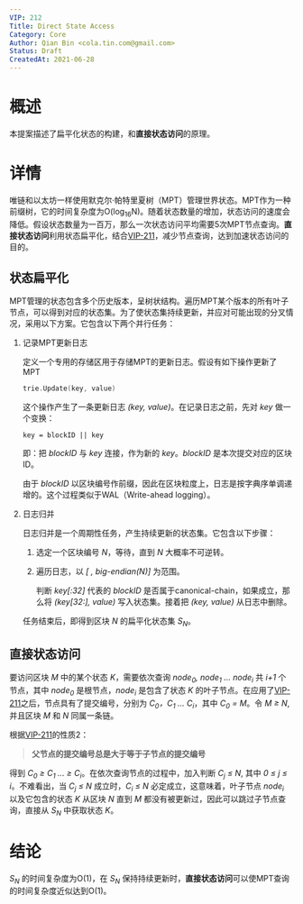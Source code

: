 ```yaml
---
VIP: 212
Title: Direct State Access
Category: Core
Author: Qian Bin <cola.tin.com@gmail.com>
Status: Draft
CreatedAt: 2021-06-28
---
```


# 概述

本提案描述了扁平化状态的构建，和**直接状态访问**的原理。

# 详情

唯链和以太坊一样使用默克尔·帕特里夏树（MPT）管理世界状态。MPT作为一种前缀树，它的时间复杂度为O(log<sub>16</sub>N)。随着状态数量的增加，状态访问的速度会降低。假设状态数量为一百万，那么一次状态访问平均需要5次MPT节点查询。**直接状态访问**利用状态扁平化，结合[VIP-211](./VIP-211-zh_CN.md)，减少节点查询，达到加速状态访问的目的。


## 状态扁平化

MPT管理的状态包含多个历史版本，呈树状结构。遍历MPT某个版本的所有叶子节点，可以得到对应的状态集。为了使状态集持续更新，并应对可能出现的分叉情况，采用以下方案。它包含以下两个并行任务：

1. 记录MPT更新日志

    定义一个专用的存储区用于存储MPT的更新日志。假设有如下操作更新了MPT
    ```go
    trie.Update(key, value)
    ```
    这个操作产生了一条更新日志 *(key, value)*。在记录日志之前，先对 *key* 做一个变换：
    ```
    key = blockID || key
    ```
    即：把 *blockID* 与 *key* 连接，作为新的 *key*。*blockID* 是本次提交对应的区块ID。

    由于 *blockID* 以区块编号作前缀，因此在区块粒度上，日志是按字典序单调递增的。这个过程类似于WAL（Write-ahead logging）。

1. 日志归并

    日志归并是一个周期性任务，产生持续更新的状态集。它包含以下步骤：

    1. 选定一个区块编号 *N*，等待，直到 *N* 大概率不可逆转。

    1. 遍历日志，以 *[ , big-endian(N)]* 为范围。
        
        判断 *key[:32]* 代表的 *blockID* 是否属于canonical-chain，如果成立，那么将 *(key[32:], value)* 写入状态集。接着把 *(key, value)* 从日志中删除。
        

    任务结束后，即得到区块 *N* 的扁平化状态集 *S<sub>N</sub>*。

## 直接状态访问

要访问区块 *M* 中的某个状态 *K*，需要依次查询 *node<sub>0</sub>, node<sub>1</sub> ... node<sub>i</sub>* 共 *i+1* 个节点，其中 *node<sub>0</sub>* 是根节点，*node<sub>i</sub>* 是包含了状态 *K* 的叶子节点。在应用了[VIP-211](./VIP-211-zh_CN.md)之后，节点具有了提交编号，分别为 *C<sub>0</sub>，C<sub>1</sub> ... C<sub>i</sub>*，其中 *C<sub>0</sub> = M*。令 *M ≥ N*, 并且区块 *M* 和 *N* 同属一条链。

根据[VIP-211](./VIP-211-zh_CN.md)的性质2：

> **父节点的提交编号总是大于等于子节点的提交编号**

得到 *C<sub>0</sub> ≥ C<sub>1</sub> ... ≥ C<sub>i</sub>*。在依次查询节点的过程中，加入判断 *C<sub>j</sub> ≤ N*, 其中 *0 ≤ j ≤ i*。不难看出，当 *C<sub>j</sub> ≤ N* 成立时，*C<sub>i</sub> ≤ N* 必定成立，这意味着，叶子节点 *node<sub>i</sub>* 以及它包含的状态 *K* 从区块 *N* 直到 *M* 都没有被更新过，因此可以跳过子节点查询，直接从 *S<sub>N</sub>* 中获取状态 *K*。

# 结论

*S<sub>N</sub>* 的时间复杂度为O(1)，在 *S<sub>N</sub>* 保持持续更新时，**直接状态访问**可以使MPT查询的时间复杂度近似达到O(1)。





